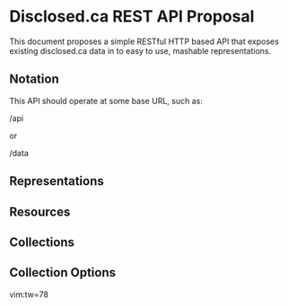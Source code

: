 Disclosed.ca REST API Proposal
==============================

This document proposes a simple RESTful HTTP based API that exposes existing
disclosed.ca data in to easy to use, mashable representations.

Notation
--------

This API should operate at some base URL, such as:

   /api

or

  /data

Representations
---------------

Resources
---------

Collections
-----------

Collection Options
------------------



 vim:tw=78
